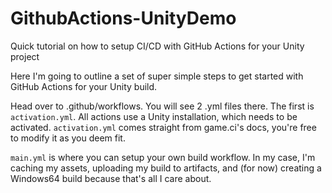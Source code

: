 # GithubActions-UnityDemo
Quick tutorial on how to setup CI/CD with GitHub Actions for your Unity project

Here I'm going to outline a set of super simple steps to get started with GitHub Actions for your Unity build.

Head over to .github/workflows. You will see 2 .yml files there.
The first is `activation.yml`.
All actions use a Unity installation, which needs to be activated. `activation.yml` comes straight from game.ci's docs, you're free to modify it as you deem fit.

`main.yml` is where you can setup your own build workflow.
In my case, I'm caching my assets, uploading my build to artifacts, and (for now) creating a Windows64 build because that's all I care about.

